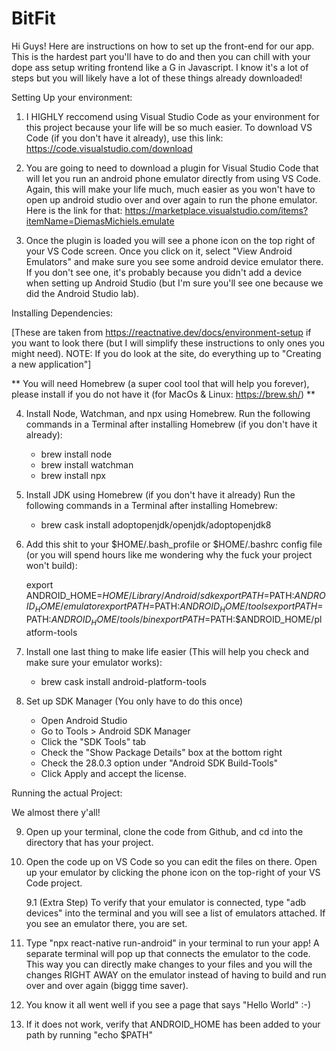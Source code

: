 # BitFit

Hi Guys! Here are instructions on how to set up the front-end for our app. This is the hardest part you'll have to do and then
you can chill with your dope ass setup writing frontend like a G in Javascript. I know it's a lot of steps but you will
likely have a lot of these things already downloaded!

Setting Up your environment:

1. I HIGHLY reccomend using Visual Studio Code as your environment for this project because your life will be so much easier. 
To download VS Code (if you don't have it already), use this link: https://code.visualstudio.com/download

2. You are going to need to download a plugin for Visual Studio Code that will let you run an android phone emulator directly from 
using VS Code. Again, this will make your life much, much easier as you won't have to open up android studio over and over again to run
the phone emulator. Here is the link for that: https://marketplace.visualstudio.com/items?itemName=DiemasMichiels.emulate

3. Once the plugin is loaded you will see a phone icon on the top right of your VS Code screen. Once you click on it, select 
"View Android Emulators" and make sure you see some android device emulator there. If you don't see one, it's
probably because you didn't add a device when setting up Android Studio (but I'm sure you'll see one because we did the 
Android Studio lab). 


Installing Dependencies:

[These are taken from https://reactnative.dev/docs/environment-setup if you want to look there (but I will simplify these
instructions to only ones you might need). NOTE: If you do look at the site, do everything up to "Creating a new application"]

** You will need Homebrew (a super cool tool that will help you forever), please install if you do not 
have it (for MacOs & Linux: https://brew.sh/) ** 

4. Install Node, Watchman, and npx using Homebrew. Run the following commands in a Terminal after installing Homebrew (if you don't have 
it already):

      * brew install node
      * brew install watchman
      * brew install npx 
      
5. Install JDK using Homebrew (if you don't have it already)
   Run the following commands in a Terminal after installing Homebrew:

      * brew cask install adoptopenjdk/openjdk/adoptopenjdk8
      
6. Add this shit to your $HOME/.bash_profile or $HOME/.bashrc config file (or you will spend hours like me wondering why the
fuck your project won't build):

     export ANDROID_HOME=$HOME/Library/Android/sdk
     export PATH=$PATH:$ANDROID_HOME/emulator
     export PATH=$PATH:$ANDROID_HOME/tools
     export PATH=$PATH:$ANDROID_HOME/tools/bin
     export PATH=$PATH:$ANDROID_HOME/platform-tools

7. Install one last thing to make life easier (This will help you check and make sure your emulator works):

    * brew cask install android-platform-tools
    
8. Set up SDK Manager (You only have to do this once)
    * Open Android Studio
    * Go to Tools > Android SDK Manager
    * Click the "SDK Tools" tab
    * Check the "Show Package Details" box at the bottom right
    * Check the 28.0.3 option under "Android SDK Build-Tools"
    * Click Apply and accept the license.

Running the actual Project:

We almost there y'all! 

9. Open up your terminal, clone the code from Github, and cd into the directory that has your project.

10. Open the code up on VS Code so you can edit the files on there. Open up your emulator by clicking the 
phone icon on the top-right of your VS Code project.

    9.1 (Extra Step) To verify that your emulator is connected, type "adb devices" into the terminal and you will see a list of       emulators attached.
    If you see an emulator there, you are set.

11. Type "npx react-native run-android" in your terminal to run your app! A separate terminal will pop up that connects the emulator to the code. 
This way you can directly make changes to your files and you will the changes RIGHT AWAY on the emulator instead of having to build 
and run over and over again (biggg time saver). 

12. You know it all went well if you see a page that says "Hello World" :-)

13. If it does not work, verify that ANDROID_HOME has been added to your path by running "echo $PATH"
